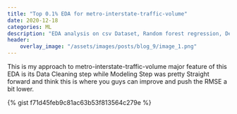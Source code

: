 ```yaml
---
title: "Top 0.1% EDA for metro-interstate-traffic-volume"
date: 2020-12-18
categories: ML
description: "EDA analysis on csv Dataset, Random forest regression, Decision Tree Regressor, Neural Net on Regression Task"
header:
    overlay_image: "/assets/images/posts/blog_9/image_1.png"
---
```


This is my approach to metro-interstate-traffic-volume major feature of this EDA is its Data Cleaning step while Modeling Step was pretty Straight forward and think this is where you guys can 
improve and push the RMSE a bit lower.  

{% gist f71d45feb9c81ac63b53f813564c279e %}